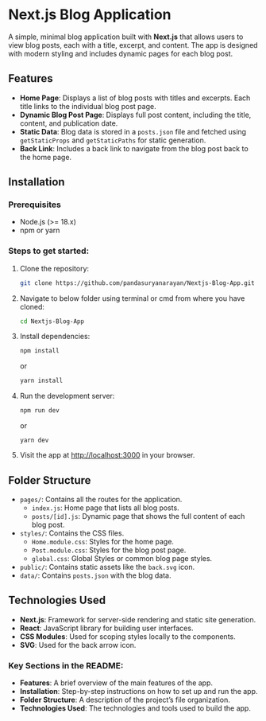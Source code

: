 # Next.js Blog Application

A simple, minimal blog application built with **Next.js** that allows users to view blog posts, each with a title, excerpt, and content. The app is designed with modern styling and includes dynamic pages for each blog post.

## Features

- **Home Page**: Displays a list of blog posts with titles and excerpts. Each title links to the individual blog post page.
- **Dynamic Blog Post Page**: Displays full post content, including the title, content, and publication date.
- **Static Data**: Blog data is stored in a `posts.json` file and fetched using `getStaticProps` and `getStaticPaths` for static generation.
- **Back Link**: Includes a back link to navigate from the blog post back to the home page.

## Installation

### Prerequisites
- Node.js (>= 18.x)
- npm or yarn

### Steps to get started:

1. Clone the repository:
   ```bash
   git clone https://github.com/pandasuryanarayan/Nextjs-Blog-App.git
   ```

2. Navigate to below folder using terminal or cmd from where you have cloned:
   ```bash
   cd Nextjs-Blog-App
   ```
3. Install dependencies:
   ```bash
   npm install
   ```
   or
   ```bash
   yarn install
   ```

4. Run the development server:
   ```bash
   npm run dev
   ```
   or
   ```
   yarn dev
   ```

5. Visit the app at [http://localhost:3000](http://localhost:3000) in your browser.

## Folder Structure

- `pages/`: Contains all the routes for the application.
  - `index.js`: Home page that lists all blog posts.
  - `posts/[id].js`: Dynamic page that shows the full content of each blog post.
- `styles/`: Contains the CSS files.
  - `Home.module.css`: Styles for the home page.
  - `Post.module.css`: Styles for the blog post page.
  - `global.css`: Global Styles or common blog page styles.
- `public/`: Contains static assets like the `back.svg` icon.
- `data/`: Contains `posts.json` with the blog data.

## Technologies Used

- **Next.js**: Framework for server-side rendering and static site generation.
- **React**: JavaScript library for building user interfaces.
- **CSS Modules**: Used for scoping styles locally to the components.
- **SVG**: Used for the back arrow icon.

### Key Sections in the README:
- **Features**: A brief overview of the main features of the app.
- **Installation**: Step-by-step instructions on how to set up and run the app.
- **Folder Structure**: A description of the project’s file organization.
- **Technologies Used**: The technologies and tools used to build the app.
